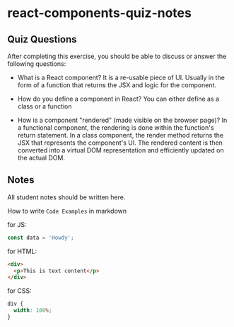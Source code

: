 # react-components-quiz-notes

## Quiz Questions

After completing this exercise, you should be able to discuss or answer the following questions:

- What is a React component?
  It is a re-usable piece of UI. Usually in the form of a function that returns the JSX and logic for the component.

- How do you define a component in React?
  You can either define as a class or a function

- How is a component "rendered" (made visible on the browser page)?
  In a functional component, the rendering is done within the function's return statement. In a class component, the render method returns the JSX that represents the component's UI. The rendered content is then converted into a virtual DOM representation and efficiently updated on the actual DOM.

## Notes

All student notes should be written here.

How to write `Code Examples` in markdown

for JS:

```javascript
const data = 'Howdy';
```

for HTML:

```html
<div>
  <p>This is text content</p>
</div>
```

for CSS:

```css
div {
  width: 100%;
}
```
